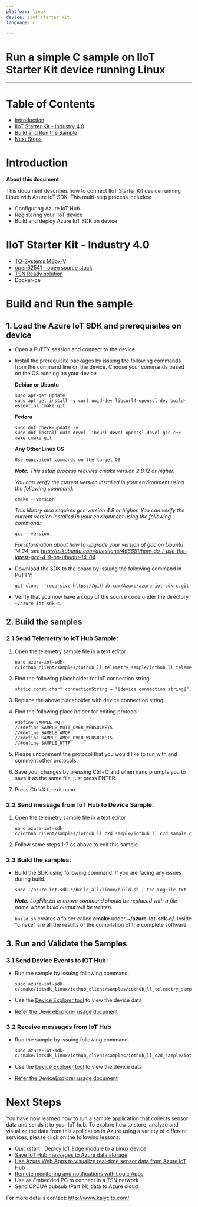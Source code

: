 ```yaml
---
platform: linux
device: iiot starter kit
language: c

---
```


Run a simple C sample on IIoT Starter Kit device running Linux
===
---

# Table of Contents

-   [Introduction](#Introduction)
-   [IIoT Starter Kit - Industry 4.0](#StarterKit)
-   [Build and Run the Sample](#Build)
-   [Next Steps](#NextSteps)

<a name="Introduction"></a>
# Introduction

**About this document**

This document describes how to connect IIoT Starter Kit device running Linux with Azure IoT SDK. This multi-step process includes:
-   Configuring Azure IoT Hub
-   Registering your IIoT device
-   Build and deploy Azure IoT SDK on device

<a name="StarterKit"></a>
# IIoT Starter Kit - Industry 4.0

-   [TQ-Systems MBox-V][setup-devbox-linux]
-   [open62541 - open source stack][lnk-open62541]
-   [TSN Ready solution][lnk-kalycito]
-   Docker-ce

<a name="Build"></a>
# Build and Run the sample

## 1. Load the Azure IoT SDK and prerequisites on device

-   Open a PuTTY session and connect to the device.

-   Install the prerequisite packages by issuing the following commands from the command line on the device. Choose your commands based on the OS running on your device.

    **Debian or Ubuntu**

        sudo apt-get update
        sudo apt-get install -y curl uuid-dev libcurl4-openssl-dev build-essential cmake git

    **Fedora**

        sudo dnf check-update -y
        sudo dnf install uuid-devel libcurl-devel openssl-devel gcc-c++ make cmake git

    **Any Other Linux OS**

        Use equivalent commands on the target OS

    ***Note:*** *This setup process requires cmake version 2.8.12 or higher.* 
    
    *You can verify the current version installed in your environment using the  following command:*

        cmake --version

    *This library also requires gcc version 4.9 or higher. You can verify the current version installed in your environment using the following command:*
    
        gcc --version 

    *For information about how to upgrade your version of gcc on Ubuntu 14.04, see <http://askubuntu.com/questions/466651/how-do-i-use-the-latest-gcc-4-9-on-ubuntu-14-04>.*
    
-   Download the SDK to the board by issuing the following command in PuTTY:

        git clone --recursive https://github.com/Azure/azure-iot-sdk-c.git

-   Verify that you now have a copy of the source code under the directory `~/azure-iot-sdk-c`.

<a name="Step-3-2-Build"></a>
## 2. Build the samples
    
### 2.1 Send Telemetry to IoT Hub Sample:

1.  Open the telemetry sample file in a text editor

        nano azure-iot-sdk-c/iothub_client/samples/iothub_ll_telemetry_sample/iothub_ll_telemetry_sample.c     

2.  Find the following placeholder for IoT connection string:

        static const char* connectionString = "[device connection string]";

3.  Replace the above placeholder with device connection string.
    
4.  Find the following place holder for editing protocol:

        #define SAMPLE_MQTT
        //#define SAMPLE_MQTT_OVER_WEBSOCKETS
        //#define SAMPLE_AMQP
        //#define SAMPLE_AMQP_OVER_WEBSOCKETS
        //#define SAMPLE_HTTP

5.  Please uncomment the protocol that you would like to run with and comment other protocols.

6.  Save your changes by pressing Ctrl+O and when nano prompts you to save it as the same file, just press ENTER.

7.  Press Ctrl+X to exit nano.

### 2.2 Send message from IoT Hub to Device Sample:

1.  Open the telemetry sample file in a text editor

        nano azure-iot-sdk-c/iothub_client/samples/iothub_ll_c2d_sample/iothub_ll_c2d_sample.c

2.  Follow same steps 1-7 as above to edit this sample.

### 2.3 Build the samples:

-   Build the SDK using following command. If you are facing any issues during build.

        sudo ./azure-iot-sdk-c/build_all/linux/build.sh | tee LogFile.txt
    
    ***Note:*** *LogFile.txt in above command should be replaced with a file name where build output will be written.*
    
    `build.sh` creates a folder called **cmake** under **~/azure-iot-sdk-c/**. Inside "cmake" are all the results of the compilation of the complete software.

<a name="Step-3-3-Run"></a>
## 3. Run and Validate the Samples

### 3.1 Send Device Events to IOT Hub:

-   Run the sample by issuing following command.    

        sudo azure-iot-sdk-c/cmake/iotsdk_linux/iothub_client/samples/iothub_ll_telemetry_sample/iothub_ll_telemetry_sample

-   Use the [Device Explorer tool](https://github.com/Azure/azure-iot-sdk-csharp/releases "Device Explorer tool") to view the device data
-   [Refer the DeviceExplorer usage document](https://github.com/Azure/azure-iot-sdk-csharp/blob/master/tools/DeviceExplorer/doc/how_to_use_device_explorer.md "Refer the DeviceExplorer usage document")

### 3.2 Receive messages from IoT Hub

-   Run the sample by issuing following command.

        sudo azure-iot-sdk-c/cmake/iotsdk_linux/iothub_client/samples/iothub_ll_c2d_sample/iothub_ll_c2d_sample

-   Use the [Device Explorer tool](https://github.com/Azure/azure-iot-sdk-csharp/releases "Device Explorer tool") to view the device data

-   [Refer the DeviceExplorer usage document](https://github.com/Azure/azure-iot-sdk-csharp/blob/master/tools/DeviceExplorer/doc/how_to_use_device_explorer.md "Refer the DeviceExplorer usage document")

<a name="NextSteps"></a>
# Next Steps

You have now learned how to run a sample application that collects sensor data and sends it to your IoT hub. To explore how to store, analyze and visualize the data from this application in Azure using a variety of different services, please click on the following lessons:

-   [Quickstart : Deploy IoT Edge module to a Linux device]
-   [Save IoT Hub messages to Azure data storage]
-   [Use Azure Web Apps to visualize real-time sensor data from Azure IoT Hub]
-   [Remote monitoring and notifications with Logic Apps]   
-   Use as Embedded PC to connect in a TSN network
-   Send OPCUA pubsub (Part 14) data to Azure cloud

[Quickstart : Deploy IoT Edge module to a Linux device]: https://docs.microsoft.com/en-us/azure/iot-edge/quickstart-linux
[Save IoT Hub messages to Azure data storage]: https://docs.microsoft.com/en-us/azure/iot-hub/iot-hub-store-data-in-azure-table-storage
[Use Azure Web Apps to visualize real-time sensor data from Azure IoT Hub]: https://docs.microsoft.com/en-us/azure/iot-hub/iot-hub-live-data-visualization-in-web-apps
[Remote monitoring and notifications with Logic Apps]: https://docs.microsoft.com/en-us/azure/iot-hub/iot-hub-monitoring-notifications-with-azure-logic-apps

For more details contact:
<http://www.kalycito.com/>

[setup-devbox-linux]: https://github.com/Azure/azure-iot-sdk-c/blob/master/doc/devbox_setup.md
[lnk-open62541]: https://open62541.org/
[lnk-kalycito]: http://www.kalycito.com/